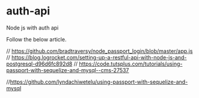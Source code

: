 # auth-api
Node js with auth api

Follow the below article.

// https://github.com/bradtraversy/node_passport_login/blob/master/app.js
// https://blog.logrocket.com/setting-up-a-restful-api-with-node-js-and-postgresql-d96d6fc892d8
// https://code.tutsplus.com/tutorials/using-passport-with-sequelize-and-mysql--cms-27537

//https://github.com/lyndachiwetelu/using-passport-with-sequelize-and-mysql